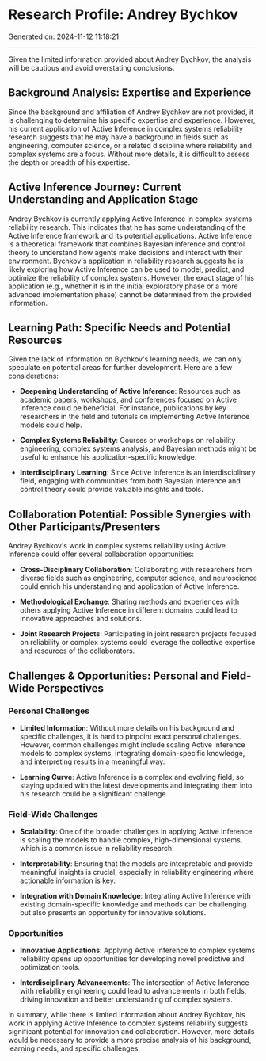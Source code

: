 # Research Profile: Andrey Bychkov

Generated on: 2024-11-12 11:18:21

---

Given the limited information provided about Andrey Bychkov, the analysis will be cautious and avoid overstating conclusions.

## Background Analysis: Expertise and Experience
Since the background and affiliation of Andrey Bychkov are not provided, it is challenging to determine his specific expertise and experience. However, his current application of Active Inference in complex systems reliability research suggests that he may have a background in fields such as engineering, computer science, or a related discipline where reliability and complex systems are a focus. Without more details, it is difficult to assess the depth or breadth of his expertise.

## Active Inference Journey: Current Understanding and Application Stage
Andrey Bychkov is currently applying Active Inference in complex systems reliability research. This indicates that he has some understanding of the Active Inference framework and its potential applications. Active Inference is a theoretical framework that combines Bayesian inference and control theory to understand how agents make decisions and interact with their environment. Bychkov's application in reliability research suggests he is likely exploring how Active Inference can be used to model, predict, and optimize the reliability of complex systems. However, the exact stage of his application (e.g., whether it is in the initial exploratory phase or a more advanced implementation phase) cannot be determined from the provided information.

## Learning Path: Specific Needs and Potential Resources
Given the lack of information on Bychkov's learning needs, we can only speculate on potential areas for further development. Here are a few considerations:

- **Deepening Understanding of Active Inference**: Resources such as academic papers, workshops, and conferences focused on Active Inference could be beneficial. For instance, publications by key researchers in the field and tutorials on implementing Active Inference models could help.
  
- **Complex Systems Reliability**: Courses or workshops on reliability engineering, complex systems analysis, and Bayesian methods might be useful to enhance his application-specific knowledge.

- **Interdisciplinary Learning**: Since Active Inference is an interdisciplinary field, engaging with communities from both Bayesian inference and control theory could provide valuable insights and tools.

## Collaboration Potential: Possible Synergies with Other Participants/Presenters
Andrey Bychkov's work in complex systems reliability using Active Inference could offer several collaboration opportunities:

- **Cross-Disciplinary Collaboration**: Collaborating with researchers from diverse fields such as engineering, computer science, and neuroscience could enrich his understanding and application of Active Inference.
  
- **Methodological Exchange**: Sharing methods and experiences with others applying Active Inference in different domains could lead to innovative approaches and solutions.

- **Joint Research Projects**: Participating in joint research projects focused on reliability or complex systems could leverage the collective expertise and resources of the collaborators.

## Challenges & Opportunities: Personal and Field-Wide Perspectives

### Personal Challenges
- **Limited Information**: Without more details on his background and specific challenges, it is hard to pinpoint exact personal challenges. However, common challenges might include scaling Active Inference models to complex systems, integrating domain-specific knowledge, and interpreting results in a meaningful way.
  
- **Learning Curve**: Active Inference is a complex and evolving field, so staying updated with the latest developments and integrating them into his research could be a significant challenge.

### Field-Wide Challenges
- **Scalability**: One of the broader challenges in applying Active Inference is scaling the models to handle complex, high-dimensional systems, which is a common issue in reliability research.
  
- **Interpretability**: Ensuring that the models are interpretable and provide meaningful insights is crucial, especially in reliability engineering where actionable information is key.
  
- **Integration with Domain Knowledge**: Integrating Active Inference with existing domain-specific knowledge and methods can be challenging but also presents an opportunity for innovative solutions.

### Opportunities
- **Innovative Applications**: Applying Active Inference to complex systems reliability opens up opportunities for developing novel predictive and optimization tools.
  
- **Interdisciplinary Advancements**: The intersection of Active Inference with reliability engineering could lead to advancements in both fields, driving innovation and better understanding of complex systems.

In summary, while there is limited information about Andrey Bychkov, his work in applying Active Inference to complex systems reliability suggests significant potential for innovation and collaboration. However, more details would be necessary to provide a more precise analysis of his background, learning needs, and specific challenges.